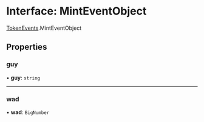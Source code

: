 # Interface: MintEventObject

[TokenEvents](../modules/TokenEvents.md).MintEventObject

## Properties

### guy

• **guy**: `string`

___

### wad

• **wad**: `BigNumber`
